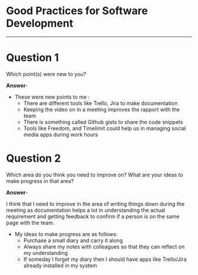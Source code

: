 # Good Practices for Software Development
<hr>

# Question 1

Which point(s) were new to you?

**Answer**-

- These were new points to me :
    - There are different tools like Trello, Jira to make documentation
    - Keeping the video on in a meeting improves the rapport with the team
    - There is something called Github gists to share the code snippets
    - Tools like Freedom, and Timelimit could help us in managing social media apps during work hours


# Question 2

Which area do you think you need to improve on? What are your ideas to make progress in that area?

**Answer**-

I think that I need to improve in the area of writing things down during the meeting as documentation helps a lot in understanding the actual requirement and getting feedback to confirm if a person is on the same page with the team.

- My ideas to make progress are as follows:
    - Purchase a small diary and carry it along
    - Always share my notes with colleagues so that they can reflect on my understanding
    - If someday I forget my diary then I should have apps like Trello/Jira already installed in my system